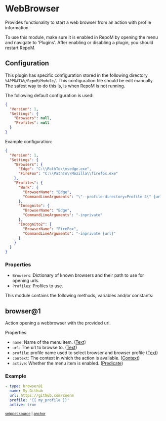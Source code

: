 # WebBrowser

Provides functionality to start a web browser from an action with profile information.

To use this module, make sure it is enabled in RepoM by opening the menu and navigate to 'Plugins'. After enabling or disabling a plugin, you should restart RepoM.

## Configuration

This plugin has specific configuration stored in the following directory `%APPDATA%/RepoM/Module/`. This configuration file should be edit manually. The safest way to do this is, is when RepoM is not running.

The following default configuration is used:

```json
{
  "Version": 1,
  "Settings": {
    "Browsers": null,
    "Profiles": null
  }
}
```

Example configuration:

```json
{
  "Version": 1,
  "Settings": {
    "Browsers": {
      "Edge": "C:\\PathTo\\msedge.exe",
      "FireFox": "C:\\PathTo\\Mozilla\\firefox.exe"
    },
    "Profiles": {
      "Work": {
        "BrowserName": "Edge",
        "CommandLineArguments": "\"--profile-directory=Profile 4\" {url}"
      },
      "Incognito": {
        "BrowserName": "Edge",
        "CommandLineArguments": "-inprivate"
      },
      "Incognito2": {
        "BrowserName": "FireFox",
        "CommandLineArguments": "-inprivate {url}"
      }
    }
  }
}
```

### Properties

- `Browsers`: Dictionary of known browsers and their path to use for opening urls.
- `Profiles`: Profiles to use.

This module contains the following methods, variables and/or constants:

## browser@1

Action opening a webbrowser with the provided url.

Properties:

- `name`: Name of the menu item. ([Text](repository_action_types.md#text))
- `url`: The url to browse to. ([Text](repository_action_types.md#text))
- `profile`: profile name used to select browser and browser profile ([Text](repository_action_types.md#text))
- `context`: The context in which the action is available. ([Context](repository_action_types.md#context))
- `active`: Whether the menu item is enabled. ([Predicate](repository_action_types.md#predicate))

### Example

<!-- snippet: webbrowser-browser@1-scenario01 -->
<a id='snippet-webbrowser-browser@1-scenario01'></a>
```yaml
- type: browser@1
  name: My Github
  url: https://github.com/coenm
  profile: '{{ my_profile }}'
  active: true
```
<sup><a href='/tests/RepoM.Plugin.WebBrowser.Tests/ActionMenu/IntegrationTests/WebBrowserBrowserV1Tests.BrowserScenario01.testfile.yaml#L8-L16' title='Snippet source file'>snippet source</a> | <a href='#snippet-webbrowser-browser@1-scenario01' title='Start of snippet'>anchor</a></sup>
<!-- endSnippet -->


